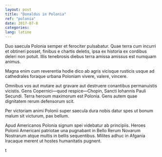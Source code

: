 ```yaml
---
layout: post
title: "Donaldus in Polonia"
ref: "polonia"
date: 2017-07-8
categories:
lang: latine
---
```


Duo saecula Polonia semper et ferociter pulsabatur. Quae terra cum
incurri et obtineri posset, finibus e chartis deletis, ipsa ex
historia ex cordibus deleri non potuit. Illis tenebrosis diebus terra
amissa amissus est numquam animus.

Magna enim cum reverentia hodie dico ab agris vicisque rusticis usque
ad cathedrales foraque urbana Poloniam vivere, valere, vincere.

Omnibus vos aut mutare aut gravare aut destruere conantibus
permanuistis vicistis. Gens Copernici—quod respice—Chopin, Sancti
Iohannis Pauli Secundi. Terra heroum maximorum est Polonia. Gens autem
quae dignitatem rerum defensorum scit.

Per victoriam animi Polonii super saecula dura nobis datur spes ut
bonum malum sit victurum, pax bellum.

Apud Americanos Polonia signum spei videbatur ab principiis. Heroes
Polonii Americani patriotae una pugnabant in Bello Rerum Novarum
Nostrarum atque multis in bellis sequentibus. Milites adhuc in Afgania
Iracaque merent ut hostes humanitatis pugnent.

t

